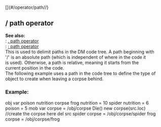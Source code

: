 []{#/operator/path//}    
## / path operator    
**See also:**    
:   [. path operator](/ref/operator/path/%2e.md)    
:   [: path operator](/ref/operator/path/:.md)    
This is used to delimit paths in the DM code tree. A path beginning with    
\'/\' is an absolute path (which is independent of where in the code it    
is used). Otherwise, a path is relative, meaning it starts from the    
current position in the code.    
The following example uses a path in the code tree to define the type of    
object to create when leaving a corpse behind.    
### Example:    
obj var poison nutrition corpse frog nutrition = 10 spider nutrition = 6    
poison = 5 mob var corpse = /obj/corpse Die() new corpse(src.loc)    
//create the corpse here del src spider corpse = /obj/corpse/spider frog    
corpse = /obj/corpse/frog  